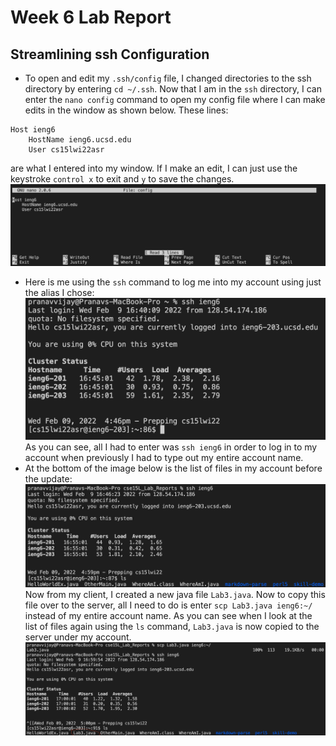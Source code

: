 # Week 6 Lab Report
## Streamlining ssh Configuration
* To open and edit my `.ssh/config` file, I changed directories to the ssh directory by entering `cd ~/.ssh`. Now that I am in the `ssh` directory, I can enter the `nano config` command to open my config file where I can make edits in the window as shown below.
These lines: 
```
Host ieng6
    HostName ieng6.ucsd.edu
    User cs15lwi22asr
```
are what I entered into my window. If I make an edit, I can just use the keystroke `control x` to exit and `y` to save the changes.
![Image](Lab3-1.png)
* Here is me using the `ssh` command to log me into my account using just the alias I chose:
![Image](Lab3-2.png)
As you can see, all I had to enter was `ssh ieng6` in order to log in to my account when previously I had to type out my entire account name.
* At the bottom of the image below is the list of files in my account before the update:
![Image](Lab3-3.png)
Now from my client, I created a new java file `Lab3.java`. Now to copy this file over to the server, all I need to do is enter `scp Lab3.java ieng6:~/` instead of my entire account name. As you can see when I look at the list of files again using the `ls` command, `Lab3.java` is now copied to the server under my account.
![Image](Lab3-4.png)